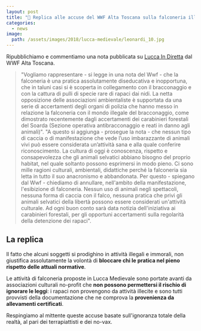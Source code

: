 ```yaml
---
layout: post
title: "🦅 Replica alle accuse del WWF Alta Toscana sulla falconeria illegale a Lucca Medievale"
categories:
  - news
image:
  path: /assets/images/2018/lucca-medievale/leonardi_10.jpg
---
```


Ripubblichiamo e commentiamo una nota pubblicata su [Lucca In Diretta](https://www.luccaindiretta.it/politica/item/143477-wwf-lucca-medievale-no-a-spettacolo-di-falconeria.html) dal WWF Alta Toscana.

<!-- more -->

> "Vogliamo rappresentare - si legge in una nota del Wwf - che la falconeria è
> una pratica assolutamente diseducativa e inopportuna, che in taluni casi si è
> scoperta in collegamento con il bracconaggio e con la cattura di pulli di
> specie rare di rapaci dai nidi. La netta opposizione delle associazioni
> ambientaliste è supportata da una serie di accertamenti degli organi di
> polizia che hanno messo in relazione la falconeria con il mondo illegale del
> bracconaggio, come dimostrato recentemente dagli accertamenti dei carabinieri
> forestali del Soarda (Sezione operativa antibracconaggio e reati in danno agli
> animali)". "A questo si aggiunga - prosegue la nota - che nessun tipo di
> caccia o di manifestazione che vede l’uso imbarazzante di animali vivi può
> essere considerata un’attività sana e alla quale conferire riconoscimento. La
> cultura di oggi è conoscenza, rispetto e consapevolezza che gli animali
> selvatici abbiano bisogno del proprio habitat, nel quale soltanto possono
> esprimersi in modo pieno. Ci sono mille ragioni culturali, ambientali,
> didattiche perché la falconeria sia letta in tutto il suo anacronismo e
> abbandonata. Per questo - spiegano dal Wwf - chiediamo di annullare,
> nell'ambito della manifestazione, l'esibizione di falconeria. Nessun uso di
> animali negli spettacoli, nessuna forma di caccia con il falco, nessuna
> pratica che privi gli animali selvatici della libertà possono essere
> considerati un'attività culturale. Ad ogni buon conto sarà data notizia
> dell'iniziativa ai carabinieri forestali, per gli opportuni accertamenti sulla
> regolarità della detenzione dei rapaci".

## La replica

Il fatto che alcuni soggetti si prodighino in attività illegali e immorali, non
giustifica assolutamente la volontà di **bloccare chi le pratica nel pieno
rispetto delle attuali normative**.

Le attività di falconeria proposte in Lucca Medievale sono portate avanti da
associazioni culturali no-profit che **non possono permettersi il rischio di
ignorare le leggi**: i rapaci non provengono da attività illecite e sono tutti
provvisti della documentazione che ne comprova la **provenienza da allevamenti
certificati**.

Respingiamo al mittente queste accuse basate sull'ignoranza totale della realtà,
al pari dei terrapiattisti e dei no-vax.
